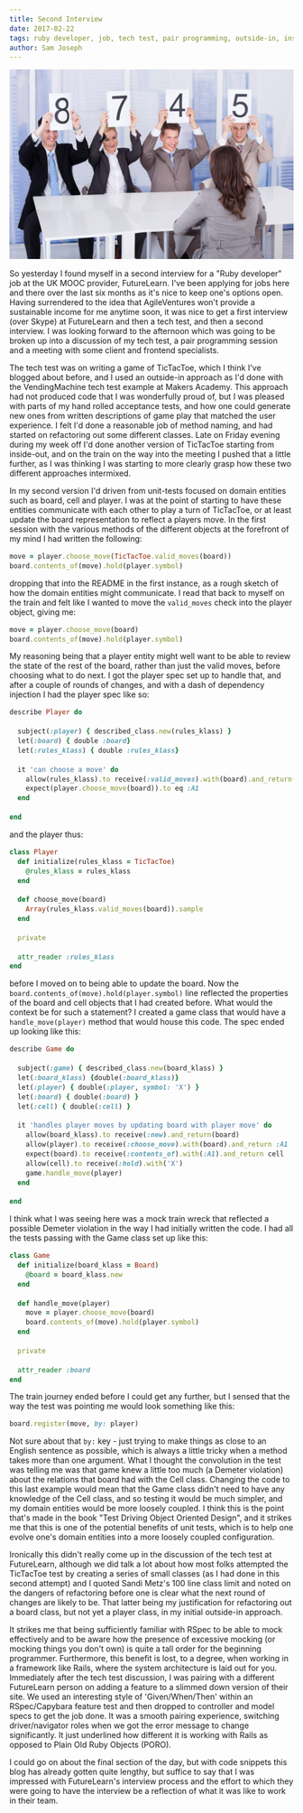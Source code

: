 ```yaml
---
title: Second Interview
date: 2017-02-22
tags: ruby developer, job, tech test, pair programming, outside-in, inside-out, unit tests, domain model, RSpec, Demeter violation, mock train wreck, capybara, rails
author: Sam Joseph
---
```


![second interview](/images/second-interview.jpg)

So yesterday I found myself in a second interview for a "Ruby developer" job at the UK MOOC provider, FutureLearn.  I've been applying for jobs here and there over the last six months as it's nice to keep one's options open.  Having surrendered to the idea that AgileVentures won't provide a sustainable income for me anytime soon, it was nice to get a first interview (over Skype) at FutureLearn and then a tech test, and then a second interview.  I was looking forward to the afternoon which was going to be broken up into a discussion of my tech test, a pair programming session and a meeting with some client and frontend specialists.

The tech test was on writing a game of TicTacToe, which I think I've blogged about before, and I used an outside-in approach as I'd done with the VendingMachine tech test example at Makers Academy.  This approach had not produced code that I was wonderfully proud of, but I was pleased with parts of my hand rolled acceptance tests, and how one could generate new ones from written descriptions of game play that matched the user experience.  I felt I'd done a reasonable job of method naming, and had started on refactoring out some different classes.  Late on Friday evening during my week off I'd done another version of TicTacToe starting from inside-out, and on the train on the way into the meeting I pushed that a little further, as I was thinking I was starting to more clearly grasp how these two different approaches intermixed.

In my second version I'd driven from unit-tests focused on domain entities such as board, cell and player.  I was at the point of starting to have these entities communicate with each other to play a turn of TicTacToe, or at least update the board representation to reflect a players move.  In the first session with the various methods of the different objects at the forefront of my mind I had written the following: 

```ruby
move = player.choose_move(TicTacToe.valid_moves(board)) 
board.contents_of(move).hold(player.symbol)
```

dropping that into the README in the first instance, as a rough sketch of how the domain entities might communicate.  I read that back to myself on the train and felt like I wanted to move the `valid_moves` check into the player object, giving me:

```ruby
move = player.choose_move(board) 
board.contents_of(move).hold(player.symbol)
```

My reasoning being that a player entity might well want to be able to review the state of the rest of the board, rather than just the valid moves, before choosing what to do next.  I got the player spec set up to handle that, and after a couple of rounds of changes, and with a dash of dependency injection I had the player spec like so:

```rb
describe Player do

  subject(:player) { described_class.new(rules_klass) }
  let(:board) { double :board}
  let(:rules_klass) { double :rules_klass}

  it 'can choose a move' do
    allow(rules_klass).to receive(:valid_moves).with(board).and_return(:A1)
    expect(player.choose_move(board)).to eq :A1
  end
  
end
```

and the player thus:

```rb
class Player
  def initialize(rules_klass = TicTacToe)
    @rules_klass = rules_klass
  end

  def choose_move(board)
    Array(rules_klass.valid_moves(board)).sample
  end

  private 

  attr_reader :rules_klass
end
```

before I moved on to being able to update the board.  Now the `board.contents_of(move).hold(player.symbol)` line reflected the properties of the board and cell objects that I had created before.  What would the context be for such a statement?  I created a game class that would have a `handle_move(player)` method that would house this code.  The spec ended up looking like this:

```rb
describe Game do
  
  subject(:game) { described_class.new(board_klass) }
  let(:board_klass) {double(:board_klass)}
  let(:player) { double(:player, symbol: 'X') }
  let(:board) { double(:board) }
  let(:cell) { double(:cell) }

  it 'handles player moves by updating board with player move' do
    allow(board_klass).to receive(:new).and_return(board)
    allow(player).to receive(:choose_move).with(board).and_return :A1
    expect(board).to receive(:contents_of).with(:A1).and_return cell
    allow(cell).to receive(:hold).with('X')
    game.handle_move(player)
  end

end
```

I think what I was seeing here was a mock train wreck that reflected a possible Demeter violation in the way I had initially written the code.  I had all the tests passing with the Game class set up like this:

```rb
class Game
  def initialize(board_klass = Board)
    @board = board_klass.new
  end

  def handle_move(player)
    move = player.choose_move(board)
    board.contents_of(move).hold(player.symbol)
  end

  private

  attr_reader :board
end
```

The train journey ended before I could get any further, but I sensed that the way the test was pointing me would look something like this:

```rb
board.register(move, by: player)
```

Not sure about that `by:` key - just trying to make things as close to an English sentence as possible, which is always a little tricky when a method takes more than one argument.  What I thought the convolution in the test was telling me was that game knew a little too much (a Demeter violation) about the relations that board had with the Cell class.  Changing the code to this last example would mean that the Game class didn't need to have any knowledge of the Cell class, and so testing it would be much simpler, and my domain entities would be more loosely coupled.  I think this is the point that's made in the book "Test Driving Object Oriented Design", and it strikes me that this is one of the potential benefits of unit tests, which is to help one evolve one's domain entities into a more loosely coupled configuration.

Ironically this didn't really come up in the discussion of the tech test at FutureLearn, although we did talk a lot about how most folks attempted the TicTacToe test by creating a series of small classes (as I had done in this second attempt) and I quoted Sandi Metz's 100 line class limit and noted on the dangers of refactoring before one is clear what the next round of changes are likely to be. That latter being my justification for refactoring out a board class, but not yet a player class, in my initial outside-in approach.

It strikes me that being sufficiently familiar with RSpec to be able to mock effectively and to be aware how the presence of excessive mocking (or mocking things you don't own) is quite a tall order for the beginning programmer.  Furthermore, this benefit is lost, to a degree, when working in a framework like Rails, where the system architecture is laid out for you.  Immediately after the tech test discussion, I was pairing with a different FutureLearn person on adding a feature to a slimmed down version of their site.  We used an interesting style of 'Given/When/Then' within an RSpec/Capybara feature test and then dropped to controller and model specs to get the job done.  It was a smooth pairing experience, switching driver/navigator roles when we got the error message to change significantly.  It just underlined how different it is working with Rails as opposed to Plain Old Ruby Objects (PORO).

I could go on about the final section of the day, but with code snippets this blog has already gotten quite lengthy, but suffice to say that I was impressed with FutureLearn's interview process and the effort to which they were going to have the interview be a reflection of what it was like to work in their team. 







